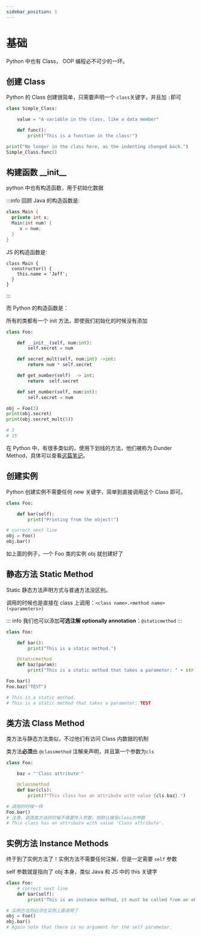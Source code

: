 ```yaml
---
sidebar_position: 1
---
```


# 基础

Python 中也有 Class， OOP 编程必不可少的一环。

## 创建 Class

Python 的 Class 创建很简单，只需要声明一个 `class`关键字，并且加 `:`即可

```python
class Simple_Class:

    value = "A variable in the class, like a data member"

    def func():
        print("This is a function in the class!")

print("No longer in the class here, as the indenting changed back.")
Simple_Class.func()
```

## 构建函数 \_\_init\_\_

python 中也有构造函数，用于初始化数据

:::info 回顾
Java 的构造函数是:

```java
class Main {
  private int x;
  Main(int num) {
     x = num;
  }
}
```

JS 的构造函数是:

```JS
class Main {
  constructor() {
    this.name = 'Jeff';
  }
}
```

:::

而 Python 的构造函数是：

所有的类都有一个 init 方法，即使我们初始化的时候没有添加

```python
class Foo:

    def __init__(self, num:int):
        self.secret = num

    def secret_mult(self, num:int) ->int:
        return num * self.secret

    def get_number(self)  -> int:
        return  self.secret

    def set_number(self, num:int):
        self.secret = num

obj = Foo(3)
print(obj.secret)
print(obj.secret_mult(5))

# 3
# 15
```

在 Python 中，有很多类似的，使用下划线的方法，他们被称为 Dunder Method，具体可以查看[这篇笔记](./dunderMethod)。

## 创建实例

Python 创建实例不需要任何 new 关键字，简单到直接调用这个 Class 即可。

```python
class Foo:

    def bar(self):
        print("Printing from the object!")

# correct next line
obj = Foo()
obj.bar()
```

如上面的例子，一个 Foo 类的实例 obj 就创建好了

## 静态方法 Static Method

Static 静态方法声明方式与普通方法没区别。

调用的时候也是直接在 class 上调用：`<class name>.<method name>(<parameters>)`

::: info
我们也可以添加**可选注解 optionally annotation**：`@staticmethod`
:::

```python
class Foo:

    def bar():
        print("This is a static method.")

    @staticmethod
    def baz(param):
        print("This is a static method that takes a parameter: " + str(param))

Foo.bar()
Foo.baz("TEST")

# This is a static method.
# This is a static method that takes a parameter: TEST
```

## 类方法 Class Method

类方法与静态方法类似，不过他们有访问 Class 内数据的机制

类方法**必须**由 `@classmethod` 注解来声明，并且第一个参数为`cls`

```python
class Foo:

    baz = "'Class attribute'"

    @classmethod
    def bar(cls):
        print(f"This class has an attribute with value {cls.baz}.")

# 调用的时候一样
Foo.bar()
# 注意，调用类方法的时候不需要传入参数，他默认接受class为参数
# This class has an attribute with value 'Class attribute'.
```

## 实例方法 Instance Methods

终于到了实例方法了！实例方法不需要任何注解，但是一定需要 `self` 参数

self 参数就是指向了 obj 本身，类似 Java 和 JS 中的 this 关键字

```python
class Foo:
    # correct next line
    def bar(self):
        print("This is an instance method, it must be called from an object.")

# 实例方法则必须在实例上面调用了
obj = Foo()
obj.bar()
# Again note that there is no argument for the self parameter.
```
